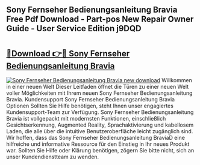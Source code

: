 ## Sony Fernseher Bedienungsanleitung Bravia Free Pdf Download - Part-pos New Repair Owner Guide - User Service Edition j9DQD

# <h2><a href="http://df3p3p.blite.top/?on=Sony+Fernseher+Bedienungsanleitung+Bravia">🔗Download 👉🔴 Sony Fernseher Bedienungsanleitung Bravia</a></h2>

[![Sony Fernseher Bedienungsanleitung Bravia new download](https://i.imgur.com/lujVjoI.png)](http://df3p3p.blite.top/?on=Sony+Fernseher+Bedienungsanleitung+Bravia)
Willkommen in einer neuen Welt Dieser Leitfaden öffnet die Türen zu einer neuen Welt voller Möglichkeiten mit Ihrem neuen Sony Fernseher Bedienungsanleitung Bravia. Kundensupport Sony Fernseher Bedienungsanleitung Bravia Optionen Sollten Sie Hilfe benötigen, steht Ihnen unser engagiertes Kundensupport-Team zur Verfügung. Sony Fernseher Bedienungsanleitung Bravia ist vollgepackt mit modernsten Funktionen, einschließlich Gesichtserkennung, Augmented Reality, Sprachaktivierung und kabellosem Laden, die alle über die intuitive Benutzeroberfläche leicht zugänglich sind. Wir hoffen, dass das Sony Fernseher Bedienungsanleitung BraviaD eine hilfreiche und informative Ressource für den Einstieg in Ihr neues Produkt war. Sollten Sie Hilfe oder Klärung benötigen, zögern Sie bitte nicht, sich an unser Kundendienstteam zu wenden.
